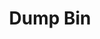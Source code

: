 ---
ee_id_thing: '4363'
site: '1'
type: '2'
inv_num: 2016-069
add_credit:
url: 2016-069-dump-bin
title: Dump Bin
year: '2016'
display_year: '2016'
medium: 'Palay Display Industries folding dump table, various DVDs '
dims: 30.75 x 47 x 24 in
pitch:
ps:
live_url:
youtube:
related_code:
imgs: dump-bin-2016-069-database-jl--iPbo.jpg
subheading:
download:
commission:
related:
layout: things-i-made
---
